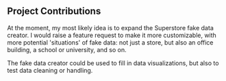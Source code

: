 ## Project Contributions

At the moment, my most likely idea is to expand the Superstore fake data creator. I would raise a feature request to make it more customizable, with more potential 'situations' of fake data: not just a store, but also an office building, a school or university, and so on. 

The fake data creator could be used to fill in data visualizations, but also to test data cleaning or handling.
